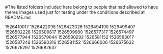 #The listed folders included here belong to people that had allowed to have theres images used just for testing under the conditions described at README.md

1526410017
1526422098
1526423026
1526494190
1526499407
1526502228
1526509617
1526509980
1526577317
1526574497
1526577944
1526579044
1526580292
1526581152
1526583017
1526587246
1526590316
1526581152
1526666006
1526675632
1526676297
1526682637
